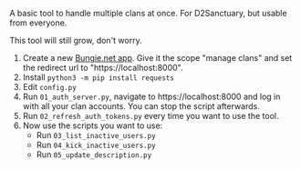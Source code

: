 A basic tool to handle multiple clans at once.
For D2Sanctuary, but usable from everyone.

This tool will still grow, don't worry.


1) Create a new [Bungie.net app](https://bungie.net/en/Application). Give it the scope "manage clans" and set the redirect url to "https://localhost:8000". 
2) Install `python3 -m pip install requests`
3) Edit `config.py`
4) Run `01_auth_server.py`, navigate to https://localhost:8000 and log in with all your clan accounts. You can stop the script afterwards.
5) Run `02_refresh_auth_tokens.py` every time you want to use the tool.
6) Now use the scripts you want to use:
   * Run `03_list_inactive_users.py`
   * Run `04_kick_inactive_users.py`
   * Run `05_update_description.py`